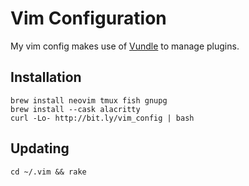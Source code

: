 # Vim Configuration

My vim config makes use of [Vundle](https://github.com/gmarik/vundle) to manage plugins.

## Installation

    brew install neovim tmux fish gnupg
    brew install --cask alacritty
    curl -Lo- http://bit.ly/vim_config | bash

## Updating

    cd ~/.vim && rake

